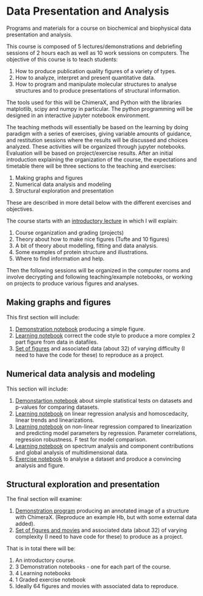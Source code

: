 # Data Presentation and Analysis
Programs and materials for a course on biochemical and biophysical data
presentation and analysis.

This course is composed of 5 lectures/demonstrations and debriefing sessions
of 2 hours each as well as 10 work sessions on computers.
The objective of this course is to teach students:
1. How to produce publication quality figures of a variety of types.
2. How to analyze, interpret and present quantitative data.
3. How to program and manipulate molecular structures to analyse structures and
to produce presentations of structural information.

The tools used for this will be ChimeraX, and Python with the libraries
matplotlib, scipy and numpy in particular. The python programming will be
designed in an interactive jupyter notebook environment.

The teaching methods will essentially be based on the learning by doing paradigm
with a series of exercises, giving variable amounts of guidance, and restitution
sessions where the results will be discussed and choices analyzed.
These activities will be organized through jupyter notebooks.
Evaluation will be based on project/exercise results.
After an initial introduction explaining the organization of the course, the
expectations and timetable there will be three sections to the teaching and
exercises:
1. Making graphs and figures
2. Numerical data analysis and modeling
3. Structural exploration and presentation

These are described in more detail below with the different exercises and
objectives.

The course starts with an [introductory lecture](Introduction.pdf) in which I will explain:
1. Course organization and grading (projects)
2. Theory about how to make nice figures (Tufte and 10 figures)
3. A bit of theory about modelling, fitting and data analysis.
4. Some examples of protein structure and illustrations.
5. Where to find information and help.

Then the following sessions will be organized in the computer rooms and involve
decrypting and following teaching/example notebooks, or working on projects to
produce various figures and analyses.

## Making graphs and figures
This first section will include:
1. [Demonstration notebook](Figure1.ipynb) producing a simple figure.
2. [Learning notebook](Figure2.ipynb) correct the code style to produce a more
   complex 2 part figure from data in datafiles.
3. [Set of figures](Figures.pdf) and associated data (about 32) of varying
   difficulty (I need to have the code for these) to reproduce as a project.

## Numerical data analysis and modeling
This section will include:
1. [Demonstartion notebook](Analysis1.ipynb) about simple statistical tests on
   datasets and p-values for comparing datasets.
2. [Learning notebook](Analysis2.ipynb) on linear regression analysis and
   homoscedacity, linear trends and linearizations.
3. [Learning notebook](Analysis3.ipynb) on non-linear regression compared to
   linearization and predicting model parameters by regression. Parameter
   correlations, regression robustness. F test for model comparison.
4. [Learning notebook](Analysis4.ipynb) on spectrum analysis and component
   contributions and global analysis of multidimensional data.
5. [Exercise notebook](Analysis5.ipynb) to analyse a dataset and produce a
   convincing analysis and figure.

## Structural exploration and presentation
The final section will examine:
1. [Demonstration program](Structure1.ipynb) producing an annotated image of a
   structure with ChimeraX. (Reproduce an example Hb, but with some external
   data added).
2. [Set of figures and movies](Structures.pdf) and associated data (about 32)
   of varying complexity (I need to have code for these) to produce as a project.

That is in total there will be:
1. An introductory course.
2. 3 Demonstration notebooks - one for each part of the course.
3. 4 Learning notebooks
4. 1 Graded exercise notebook
5. Ideally 64 figures and movies with associated data to reproduce.
